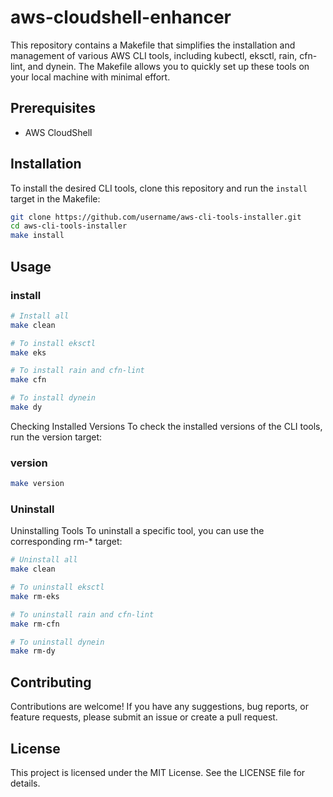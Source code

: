 # aws-cloudshell-enhancer

This repository contains a Makefile that simplifies the installation and management of various AWS CLI tools, including kubectl, eksctl, rain, cfn-lint, and dynein. The Makefile allows you to quickly set up these tools on your local machine with minimal effort.

## Prerequisites

- AWS CloudShell

## Installation

To install the desired CLI tools, clone this repository and run the `install` target in the Makefile:

```bash
git clone https://github.com/username/aws-cli-tools-installer.git
cd aws-cli-tools-installer
make install
```

## Usage

### install

```bash
# Install all
make clean

# To install eksctl
make eks

# To install rain and cfn-lint
make cfn

# To install dynein
make dy
```

Checking Installed Versions
To check the installed versions of the CLI tools, run the version target:


### version

```bash
make version
```

### Uninstall

Uninstalling Tools
To uninstall a specific tool, you can use the corresponding rm-* target:

```sh
# Uninstall all
make clean

# To uninstall eksctl
make rm-eks

# To uninstall rain and cfn-lint
make rm-cfn

# To uninstall dynein
make rm-dy
```

## Contributing
Contributions are welcome! If you have any suggestions, bug reports, or feature requests, please submit an issue or create a pull request.

## License
This project is licensed under the MIT License. See the LICENSE file for details.